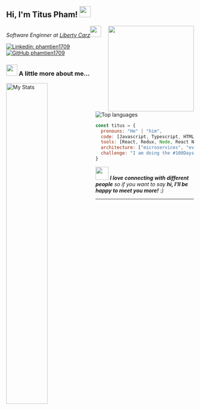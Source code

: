 <h2> Hi, I'm Titus Pham! <img src="https://media4.giphy.com/media/v1.Y2lkPTc5MGI3NjExNG5wM2pianNmOTJoaGt4cmkyMXMxMGJlOHVzZnQ0YzAwMXlkZWNkMSZlcD12MV9pbnRlcm5hbF9naWZfYnlfaWQmY3Q9Zw/l0DEKSaNB0vvWztpm/giphy.gif" width="30"></h2>
<img align='right' src="https://media3.giphy.com/media/v1.Y2lkPTc5MGI3NjExYzVoa2d1d2R1Zmo3emEydGd6M3Nma25raDE2bXVjMzd5ZjA5dDFmMyZlcD12MV9pbnRlcm5hbF9naWZfYnlfaWQmY3Q9Zw/mGDzpZjyp5c6FkwcrI/giphy.gif" width="230">
<p><em>Software Enginner at <a href="https://www.libertycarz.com">Liberty Carz</a><img src="https://media.giphy.com/media/fYSnHlufseco8Fh93Z/giphy.gif" width="30"></em></p>

[![Linkedin: phamtien1709](https://img.shields.io/badge/-phamtien1709-blue?style=flat-square&logo=Linkedin&logoColor=white&link=https://www.linkedin.com/in/tien-pham-084a66128/)](https://www.linkedin.com/in/tien-pham-084a66128/)
[![GitHub phamtien1709](https://img.shields.io/github/followers/phamtien1709?label=follow&style=social)](https://github.com/phamtien1709)


### <img src="https://media.giphy.com/media/VgCDAzcKvsR6OM0uWg/giphy.gif" width="30"> A little more about me... 

<img alt="My Stats" align="left" width="47%" src="https://github-readme-stats.vercel.app/api?username=phamtien1709&show_icons=true&theme=swift"><img alt="Top languages" src="https://github-readme-stats.vercel.app/api/top-langs/?username=anuraghazra">

```javascript
const titus = {
  pronouns: "He" | "him",
  code: [Javascript, Typescript, HTML, CSS, Ruby, Python, Java],
  tools: [React, Redux, Node, React Native, Storybook, Styled-Components, Jest, Docker],
  architecture: ["microservices", "event-driven", "design system pattern"],
  challenge: "I am doing the #100DaysOfCode challenge focused on react and typescript"
}
```

<img src="https://media.giphy.com/media/LnQjpWaON8nhr21vNW/giphy.gif" width="35"> <em><b>I love connecting with different people</b> so if you want to say <b>hi, I'll be happy to meet you more!</b> :)</em>

---
